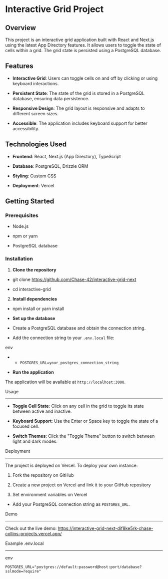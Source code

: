# Interactive Grid Project

## Overview

This project is an interactive grid application built with React and Next.js using the latest App Directory features. It allows users to toggle the state of cells within a grid. The grid state is persisted using a PostgreSQL database.

## Features

-  **Interactive Grid**: Users can toggle cells on and off by clicking or using keyboard interactions.

-  **Persistent State**: The state of the grid is stored in a PostgreSQL database, ensuring data persistence.

-  **Responsive Design**: The grid layout is responsive and adapts to different screen sizes.

-  **Accessible**: The application includes keyboard support for better accessibility.

## Technologies Used

-  **Frontend**: React, Next.js (App Directory), TypeScript

-  **Database**: PostgreSQL, Drizzle ORM

-  **Styling**: Custom CSS

-  **Deployment**: Vercel

## Getting Started

### Prerequisites

- Node.js

- npm or yarn

- PostgreSQL database

### Installation

1.  **Clone the repository**

- git clone https://github.com/Chase-42/interactive-grid-next

- cd interactive-grid

2.  **Install dependencies**

- npm install or yarn install

-  **Set up the database**

- Create a PostgreSQL database and obtain the connection string.

- Add the connection string to your `.env.local` file:

env

-  -  `POSTGRES_URL=your_postgres_connection_string`

-  **Run the application**

The application will be available at `http://localhost:3000`.

Usage

-----

-  **Toggle Cell State**: Click on any cell in the grid to toggle its state between active and inactive.

-  **Keyboard Support**: Use the Enter or Space key to toggle the state of a focused cell.

-  **Switch Themes**: Click the "Toggle Theme" button to switch between light and dark modes.

Deployment

----------

The project is deployed on Vercel. To deploy your own instance:

1. Fork the repository on GitHub

2. Create a new project on Vercel and link it to your GitHub repository

3. Set environment variables on Vercel

- Add your PostgreSQL connection string as `POSTGRES_URL`.

Demo

----

Check out the live demo: https://interactive-grid-next-dif8ke5rk-chase-collins-projects.vercel.app/

Example .env.local

------------------

env

`POSTGRES_URL="postgres://default:password@host:port/database?sslmode=require"`
